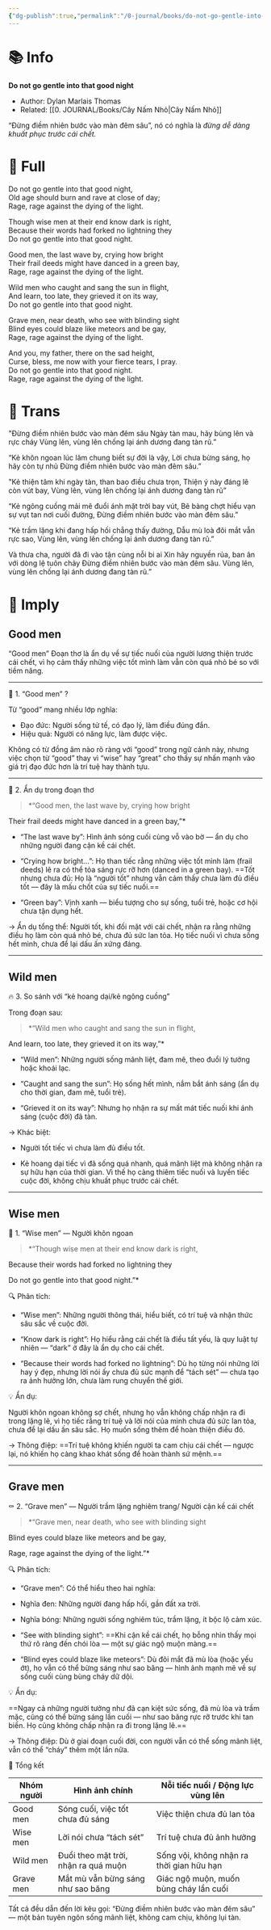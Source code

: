 ```yaml
---
{"dg-publish":true,"permalink":"/0-journal/books/do-not-go-gentle-into-that-good-night/","title":"Do not go gentle into that good night","created":"2025-10-28T17:29:51.148+07:00","updated":"2025-10-28T18:14:31.744+07:00"}
---
```



# 📚 Info
**Do not go gentle into that good night**
- Author: Dylan Marlais Thomas
- Related: [[0. JOURNAL/Books/Cây Nấm Nhỏ\|Cây Nấm Nhỏ]]

“Đừng điềm nhiên bước vào màn đêm sâu”, nó có nghĩa là *đừng dễ dàng khuất phục trước cái chết.*

# 💬 Full
Do not go gentle into that good night,  
Old age should burn and rave at close of day;  
Rage, rage against the dying of the light.  
  
Though wise men at their end know dark is right,  
Because their words had forked no lightning they  
Do not go gentle into that good night.  
  
Good men, the last wave by, crying how bright  
Their frail deeds might have danced in a green bay,  
Rage, rage against the dying of the light.  
  
Wild men who caught and sang the sun in flight,  
And learn, too late, they grieved it on its way,  
Do not go gentle into that good night.  
  
Grave men, near death, who see with blinding sight  
Blind eyes could blaze like meteors and be gay,  
Rage, rage against the dying of the light.  
  
And you, my father, there on the sad height,  
Curse, bless, me now with your fierce tears, I pray.  
Do not go gentle into that good night.  
Rage, rage against the dying of the light.

# 📒 Trans

"Đừng điềm nhiên bước vào màn đêm sâu
Ngày tàn mau, hãy bùng lên và rực cháy
Vùng lên, vùng lên chống lại ánh dương đang tàn rũ.”

“Kẻ khôn ngoan lúc lâm chung biết sự đời là vậy,
Lời chưa bừng sáng, họ hãy còn tự nhủ
Đừng điềm nhiên bước vào màn đêm sâu.”

"Kẻ thiện tâm khi ngày tàn, than bao điều chưa trọn,
Thiện ý này đáng lẽ còn vút bay,
Vùng lên, vùng lên chống lại ánh dương đang tàn rũ”

“Kẻ ngông cuồng mải mê đuổi ánh mặt trời bay vút,
Bẽ bàng chợt hiểu vạn sự vụt tan nơi cuối đường,
Đừng điềm nhiên bước vào màn đêm sâu.”

“Kẻ trầm lặng khi đang hấp hối chẳng thấy đường,
Dẫu mù loà đôi mắt vẫn rực sao,
Vùng lên, vùng lên chống lại ánh dương đang tàn rũ.”

Và thưa cha, người đã đi vào tận cùng nỗi bi ai
Xin hãy nguyền rủa, ban ân với dòng lệ tuôn chảy
Đừng điềm nhiên bước vào màn đêm sâu.
Vùng lên, vùng lên chống lại ánh dương đang tàn rũ.”


# 🍵 Imply

## Good men
“Good men” Đoạn thơ là ẩn dụ về sự tiếc nuối của người lương thiện trước cái chết, vì họ cảm thấy những việc tốt mình làm vẫn còn quá nhỏ bé so với tiềm năng.

---

🧩 1. “Good men” ?

Từ “good” mang nhiều lớp nghĩa:

- Đạo đức: Người sống tử tế, có đạo lý, làm điều đúng đắn.
- Hiệu quả: Người có năng lực, làm được việc.

Không có từ đồng âm nào rõ ràng với “good” trong ngữ cảnh này, nhưng việc chọn từ “good” thay vì “wise” hay “great” cho thấy sự nhấn mạnh vào giá trị đạo đức hơn là trí tuệ hay thành tựu.

---

🌊 2. Ẩn dụ trong đoạn thơ

> *“Good men, the last wave by, crying how bright

Their frail deeds might have danced in a green bay,”*

- “The last wave by”: Hình ảnh sóng cuối cùng vỗ vào bờ — ẩn dụ cho những người đang cận kề cái chết.

- “Crying how bright…”: Họ than tiếc rằng những việc tốt mình làm (frail deeds) lẽ ra có thể tỏa sáng rực rỡ hơn (danced in a green bay). ==Tốt nhưng chưa đủ: Họ là “người tốt” nhưng vẫn cảm thấy chưa làm đủ điều tốt — đây là mấu chốt của sự tiếc nuối.==

- “Green bay”: Vịnh xanh — biểu tượng cho sự sống, tuổi trẻ, hoặc cơ hội chưa tận dụng hết.

→ Ẩn dụ tổng thể: Người tốt, khi đối mặt với cái chết, nhận ra rằng những điều họ làm còn quá nhỏ bé, chưa đủ sức lan tỏa. Họ tiếc nuối vì chưa sống hết mình, chưa để lại dấu ấn xứng đáng.

---
## Wild men

🔥 3. So sánh với “kẻ hoang dại/kẻ ngông cuồng”

Trong đoạn sau:

> *“Wild men who caught and sang the sun in flight,

And learn, too late, they grieved it on its way,”*

- “Wild men”: Những người sống mãnh liệt, đam mê, theo đuổi lý tưởng hoặc khoái lạc.

- “Caught and sang the sun”: Họ sống hết mình, nắm bắt ánh sáng (ẩn dụ cho thời gian, đam mê, tuổi trẻ).

- “Grieved it on its way”: Nhưng họ nhận ra sự mất mát tiếc nuối khi ánh sáng (cuộc đời) đã tàn.

→ Khác biệt:

- Người tốt tiếc vì chưa làm đủ điều tốt.

- Kẻ hoang dại tiếc vì đã sống quá nhanh, quá mãnh liệt mà không nhận ra sự hữu hạn của thời gian. Vì thế họ càng thiêm tiếc nuối và luyến tiếc cuộc đời, không chịu khuất phục trước cái chết.

---
## Wise men

🧠 1. “Wise men” — Người khôn ngoan

> *“Though wise men at their end know dark is right,

Because their words had forked no lightning they

Do not go gentle into that good night.”*

🔍 Phân tích:

- “Wise men”: Những người thông thái, hiểu biết, có trí tuệ và nhận thức sâu sắc về cuộc đời.

- “Know dark is right”: Họ hiểu rằng cái chết là điều tất yếu, là quy luật tự nhiên — “dark” ở đây là ẩn dụ cho cái chết.

- “Because their words had forked no lightning”: Dù họ từng nói những lời hay ý đẹp, nhưng lời nói ấy chưa đủ sức mạnh để “tách sét” — chưa tạo ra ảnh hưởng lớn, chưa làm rung chuyển thế giới.

💡 Ẩn dụ:

Người khôn ngoan không sợ chết, nhưng họ vẫn không chấp nhận ra đi trong lặng lẽ, vì họ tiếc rằng trí tuệ và lời nói của mình chưa đủ sức lan tỏa, chưa để lại dấu ấn sâu sắc. Họ muốn sống thêm để hoàn thiện điều đó.

→ Thông điệp: ==Trí tuệ không khiến người ta cam chịu cái chết — ngược lại, nó khiến họ càng khao khát sống để hoàn thành sứ mệnh.==

---
## Grave men
⚰️ 2. “Grave men” — Người trầm lặng nghiêm trang/ Người cận kề cái chết

> *“Grave men, near death, who see with blinding sight

Blind eyes could blaze like meteors and be gay,

Rage, rage against the dying of the light.”*

🔍 Phân tích:

- “Grave men”: Có thể hiểu theo hai nghĩa:

- Nghĩa đen: Những người đang hấp hối, gần đất xa trời.

- Nghĩa bóng: Những người sống nghiêm túc, trầm lặng, ít bộc lộ cảm xúc.

- “See with blinding sight”: ==Khi cận kề cái chết, họ bỗng nhìn thấy mọi thứ rõ ràng đến chói lòa — một sự giác ngộ muộn màng.==

- “Blind eyes could blaze like meteors”: Dù đôi mắt đã mù lòa (hoặc yếu ớt), họ vẫn có thể bừng sáng như sao băng — hình ảnh mạnh mẽ về sự sống cuối cùng bùng cháy dữ dội.

💡 Ẩn dụ:

==Ngay cả những người tưởng như đã cạn kiệt sức sống, đã mù lòa và trầm mặc, cũng có thể bừng sáng lần cuối — như sao băng rực rỡ trước khi tan biến. Họ cũng không chấp nhận ra đi trong lặng lẽ.==

→ Thông điệp: Dù ở giai đoạn cuối đời, con người vẫn có thể sống mãnh liệt, vẫn có thể “cháy” thêm một lần nữa.

🎯 Tổng kết

| Nhóm người | Hình ảnh chính                       | Nỗi tiếc nuối / Động lực vùng lên         |
| ---------- | ------------------------------------ | ----------------------------------------- |
| Good men   | Sóng cuối, việc tốt chưa đủ sáng     | Việc thiện chưa đủ lan tỏa                |
| Wise men   | Lời nói chưa “tách sét”              | Trí tuệ chưa đủ ảnh hưởng                 |
| Wild men   | Đuổi theo mặt trời, nhận ra quá muộn | Sống vội, không nhận ra thời gian hữu hạn |
| Grave men  | Mắt mù vẫn bừng sáng như sao băng    | Giác ngộ muộn, muốn bùng cháy lần cuối    |

Tất cả đều dẫn đến lời kêu gọi: “Đừng điềm nhiên bước vào màn đêm sâu” — một bản tuyên ngôn sống mãnh liệt, không cam chịu, không lụi tàn.